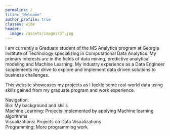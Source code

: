 ```yaml
---
permalink: /
title: "Welcome"
author_profile: true
classes: wide
header:
  image: /assets/images/GT.jpg
---
```



I am currently a Graduate student of the MS Analytics program at Georgia Institute of Technology specializing in Computational Data Analytics. My primary interests are in the fields of data mining, predictive analytical modeling and Machine Learning. My industry experience as a Data Engineer supplements my drive to explore and implement data driven solutions to business challenges. 

This website showcases my projects as I tackle some real-world data using skills gained from my graduate program and work experience.  


Navigation:  
Bio: My background and skills  
Machine Learning: Projects implemented by applying Machine learning algorithms  
Visualizations: Projects on Data Visualizations  
Programming: More programming work
